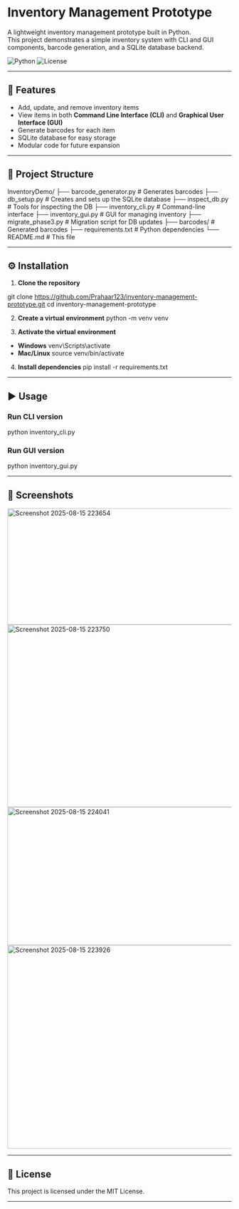 # Inventory Management Prototype

A lightweight inventory management prototype built in Python.  
This project demonstrates a simple inventory system with CLI and GUI components, barcode generation, and a SQLite database backend.

![Python](<img width="659" height="261" alt="Screenshot 2025-08-15 223654" src="https://github.com/user-attachments/assets/ac5ab486-65ce-4bb4-82b2-1d11f639587a" />)
![License](https://img.shields.io/badge/license-MIT-green)

---

## 🚀 Features
- Add, update, and remove inventory items
- View items in both **Command Line Interface (CLI)** and **Graphical User Interface (GUI)**
- Generate barcodes for each item
- SQLite database for easy storage
- Modular code for future expansion

---

## 📂 Project Structure
InventoryDemo/
├── barcode_generator.py # Generates barcodes
├── db_setup.py # Creates and sets up the SQLite database
├── inspect_db.py # Tools for inspecting the DB
├── inventory_cli.py # Command-line interface
├── inventory_gui.py # GUI for managing inventory
├── migrate_phase3.py # Migration script for DB updates
├── barcodes/ # Generated barcodes
├── requirements.txt # Python dependencies
└── README.md # This file

---

## ⚙️ Installation
1. **Clone the repository**

git clone https://github.com/Prahaar123/inventory-management-prototype.git
cd inventory-management-prototype

2. **Create a virtual environment**
python -m venv venv

3. **Activate the virtual environment**
- **Windows**
venv\Scripts\activate
- **Mac/Linux**
source venv/bin/activate

4. **Install dependencies**
pip install -r requirements.txt

---

## ▶️ Usage

### **Run CLI version**
python inventory_cli.py

### **Run GUI version**
python inventory_gui.py

---

## 📸 Screenshots
<img width="659" height="261" alt="Screenshot 2025-08-15 223654" src="https://github.com/user-attachments/assets/45f785e0-ebdd-4e70-a266-f023c56d8331" />
<img width="553" height="410" alt="Screenshot 2025-08-15 223750" src="https://github.com/user-attachments/assets/d3eba5e1-69b6-4b81-aa49-a8bf70c2edfb" />
<img width="518" height="310" alt="Screenshot 2025-08-15 224041" src="https://github.com/user-attachments/assets/b623550f-2051-4f64-93c5-2cc62dd8466c" />
<img width="929" height="457" alt="Screenshot 2025-08-15 223926" src="https://github.com/user-attachments/assets/841e657d-aa45-4507-8083-8b601bb9264c" />

---

## 📜 License
This project is licensed under the MIT License.

---




